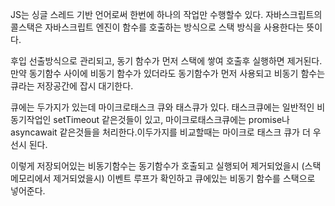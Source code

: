 JS는 싱글 스레드 기반 언어로써 한번에 하나의 작업만 수행할수 있다.
자바스크립트의 콜스택은 자바스크립트 엔진이 함수를 호출하는 방식으로 스택 방식을 사용한다는 뜻이다.

후입 선출방식으로 관리되고, 동기 함수가 먼저 스택에 쌓여 호출후 실행하면 제거된다. 만약 동기함수 사이에 비동기 함수가 있더라도 동기함수가 먼저 사용되고 비동기 함수는 큐라는 저장공간에 잡시 대기한다.

큐에는 두가지가 있는데 마이크로태스크 큐와 태스큐가 있다. 태스크큐에는 일반적인 비동기작업인 setTimeout 같은것들이 있고, 마이크로태스크큐에는 promise나 asyncawait 같은것들을 처리한다.이두가지를 비교할때는 마이크로 태스크 큐가 더 우선시 된다.

이렇게 저장되어있는 비동기함수는 동기함수가 호출되고 실행되어 제거되었을시 (스택 메모리에서 제거되었을시) 이벤트 루프가 확인하고 큐에있는 비동기 함수를 스택으로 넣어준다.
